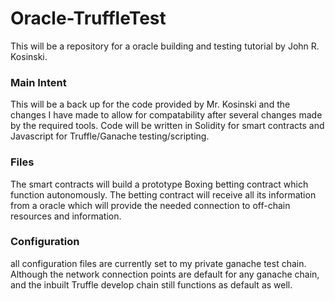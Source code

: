 # Oracle-TruffleTest
This will be a repository for a oracle building and testing tutorial by  John R. Kosinski.

### Main Intent

This will be a back up for the code provided by Mr. Kosinski and the changes I have made to allow for compatability after several changes made by the required tools. Code will be written in Solidity for smart contracts and Javascript for Truffle/Ganache testing/scripting.


### Files

The smart contracts will build a prototype Boxing betting contract which function autonomously. The betting contract will receive all its information from a oracle which will provide the needed connection to off-chain resources and information.


### Configuration
all configuration files are currently set to my private ganache test chain. Although the network connection points are default for any ganache chain, and the inbuilt Truffle develop chain still functions as default as well.

